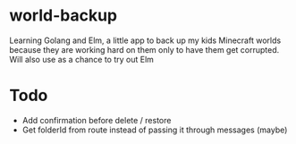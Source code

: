 # world-backup
Learning Golang and Elm, a little app to back up my kids Minecraft worlds
because they are working hard on them only to have them get corrupted. Will
also use as a chance to try out Elm

# Todo
* Add confirmation before delete / restore
* Get folderId from route instead of passing it through messages (maybe)